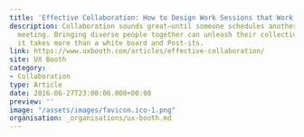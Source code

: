 ```yaml
---
title: 'Effective Collaboration: How to Design Work Sessions that Work'
description: Collaboration sounds great—until someone schedules another aimless “brainstorming”
  meeting. Bringing diverse people together can unleash their collective powers, but
  it takes more than a white board and Post-its.
link: https://www.uxbooth.com/articles/effective-collaboration/
site: UX Booth
category:
- Collaboration
type: Article
date: 2016-06-27T23:00:00.000+00:00
preview: ''
image: "/assets/images/favicon.ico-1.png"
organisation: _organisations/ux-booth.md
---
```

